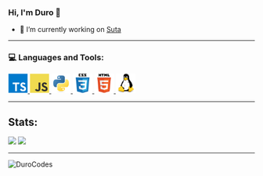 ### Hi, I'm Duro :wave:

- 💫 I’m currently working on [Suta](https://github.com/DuroCodes/Suta)

---

<h3 align="left">💻 Languages and Tools:</h3>
<a href="https://www.typescriptlang.org/" target="_blank" rel="noreferrer"> 
<img src="https://raw.githubusercontent.com/devicons/devicon/master/icons/typescript/typescript-original.svg" alt="typescript" width="40" height="40"/> 
<a href="https://developer.mozilla.org/en-US/docs/Web/JavaScript" target="_blank" rel="noreferrer"> 
<img src="https://raw.githubusercontent.com/devicons/devicon/master/icons/javascript/javascript-original.svg" alt="javascript" width="40" height="40"/> 
<a href="https://www.python.org" target="_blank" rel="noreferrer"> 
<img src="https://raw.githubusercontent.com/devicons/devicon/master/icons/python/python-original.svg" alt="python" width="40" height="40"/>
<a href="https://www.w3schools.com/css/" target="_blank" rel="noreferrer">
<img src="https://raw.githubusercontent.com/devicons/devicon/master/icons/css3/css3-original-wordmark.svg" alt="css3" width="40" height="40"/> 
<a href="https://www.w3.org/html/" target="_blank" rel="noreferrer">
<img src="https://raw.githubusercontent.com/devicons/devicon/master/icons/html5/html5-original-wordmark.svg" alt="html5" width="40" height="40"/>  
<a href="https://www.linux.org/" target="_blank" rel="noreferrer"> 
<img src="https://raw.githubusercontent.com/devicons/devicon/master/icons/linux/linux-original.svg" alt="linux" width="40" height="40"/> 
</a>

---

## **Stats:**

<img src="https://github-readme-stats.vercel.app/api/top-langs?username=DuroCodes&show_icons=true&theme=dracula&locale=en&layout=compact">
<img src="https://github-profile-trophy.vercel.app/?username=DuroCodes&no-frame=false&theme=dracula&column=4&row=1">

---

<img src="https://komarev.com/ghpvc/?username=DuroCodes&label=Views&color=0e75b6&style=flat" alt="DuroCodes">
